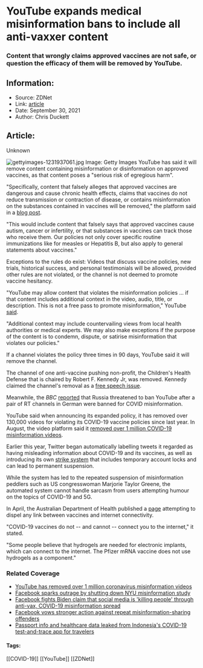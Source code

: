 # YouTube expands medical misinformation bans to include all anti-vaxxer content
### Content that wrongly claims approved vaccines are not safe, or question the efficacy of them will be removed by YouTube.

## Information:
+ Source: ZDNet
+ Link: [article](https://www.zdnet.com/article/youtube-expands-medical-misinformation-bans-to-include-all-anti-vaxxer-content/)
+ Date: September 30, 2021
+ Author: Chris Duckett


## Article:
Unknown

![gettyimages-1231937061.jpg](https://www.zdnet.com/a/img/resize/7ad370da0165265c04ba49e348750515d369cb4a/2021/06/28/0a2d0ce3-3d4b-4451-9cb3-2a93453c9b7b/gettyimages-1231937061.jpg?width=1200&fit=bounds&auto=webp)
 Image: Getty Images
 YouTube has said it will remove content containing misinformation or disinformation on approved vaccines, as that content poses a "serious risk of egregious harm". 

"Specifically, content that falsely alleges that approved vaccines are dangerous and cause chronic health effects, claims that vaccines do not reduce transmission or contraction of disease, or contains misinformation on the substances contained in vaccines will be removed," the platform said in a [blog post](https://blog.youtube/news-and-events/managing-harmful-vaccine-content-youtube/). 

"This would include content that falsely says that approved vaccines cause autism, cancer or infertility, or that substances in vaccines can track those who receive them. Our policies not only cover specific routine immunizations like for measles or Hepatitis B, but also apply to general statements about vaccines." 

Exceptions to the rules do exist: Videos that discuss vaccine policies, new trials, historical success, and personal testimonials will be allowed, provided other rules are not violated, or the channel is not deemed to promote vaccine hesitancy. 

"YouTube may allow content that violates the misinformation policies ... if that content includes additional context in the video, audio, title, or description. This is not a free pass to promote misinformation," YouTube [said](https://support.google.com/youtube/answer/11161123). 

"Additional context may include countervailing views from local health authorities or medical experts. We may also make exceptions if the purpose of the content is to condemn, dispute, or satirise misinformation that violates our policies." 

If a channel violates the policy three times in 90 days, YouTube said it will remove the channel. 






The channel of one anti-vaccine pushing non-profit, the Children's Health Defense that is chaired by Robert F. Kennedy Jr, was removed. Kennedy claimed the channel's removal as a [free speech issue](https://twitter.com/ChildrensHD/status/1443306146769608704). 

Meanwhile, the *BBC* [reported](https://www.bbc.com/news/technology-58737433) that Russia threatened to ban YouTube after a pair of RT channels in German were banned for COVID misinformation. 

YouTube said when announcing its expanded policy, it has removed over 130,000 videos for violating its COVID-19 vaccine policies since last year. In August, the video platform said it [removed over 1 million COVID-19 misinformation videos](https://www.zdnet.com/article/youtube-has-removed-over-1-million-coronavirus-misinformation-videos/). 

Earlier this year, Twitter began automatically labelling tweets it regarded as having misleading information about COVID-19 and its vaccines, as well as introducing its own [strike system](https://www.zdnet.com/article/twitters-new-strike-system-will-target-prolific-covid-19-fake-information-spreaders/) that includes temporary account locks and can lead to permanent suspension. 

While the system has led to the repeated suspension of misinformation peddlers such as US congresswoman Marjorie Taylor Greene, the automated system cannot handle sarcasm from users attempting humour on the topics of COVID-19 and 5G. 

In April, the Australian Department of Health published a [page](https://www.health.gov.au/initiatives-and-programs/covid-19-vaccines/is-it-true/is-it-true-can-covid-19-vaccines-connect-me-to-the-internet) attempting to dispel any link between vaccines and internet connectivity. 

"COVID-19 vaccines do not -- and cannot -- connect you to the internet," it stated. 

"Some people believe that hydrogels are needed for electronic implants, which can connect to the internet. The Pfizer mRNA vaccine does not use hydrogels as a component." 

### Related Coverage

* [YouTube has removed over 1 million coronavirus misinformation videos](/article/youtube-has-removed-over-1-million-coronavirus-misinformation-videos/)
* [Facebook sparks outrage by shutting down NYU misinformation study](/article/facebook-shuts-down-nyu-misinformation-study-sparking-outrage/)
* [Facebook fights Biden claim that social media is 'killing people' through anti-vax, COVID-19 misinformation spread](/article/facebook-fights-biden-claim-that-social-media-is-killing-people-through-anti-vax-covid-19-misinformation/)
* [Facebook vows stronger action against repeat misinformation-sharing offenders](/article/facebook-vows-stronger-action-against-repeat-misinformation-sharing-offenders/)
* [Passport info and healthcare data leaked from Indonesia's COVID-19 test-and-trace app for travelers](/article/passport-info-and-healthcare-data-leaked-from-indonesias-covid-19-test-and-trace-app-for-travellers/)





#### Tags:
[[COVID-19]] [[YouTube]] [[ZDNet]]
